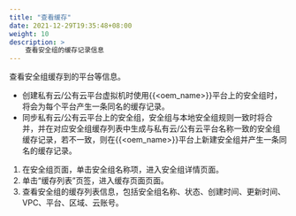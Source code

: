 ```yaml
---
title: "查看缓存"
date: 2021-12-29T19:35:48+08:00
weight: 10
description: >
    查看安全组的缓存记录信息
---
```


查看安全组缓存到的平台等信息。

- 创建私有云/公有云平台虚拟机时使用{{<oem_name>}}平台上的安全组时，将会为每个平台产生一条同名的缓存记录。
- 同步私有云/公有云平台上的安全组，安全组与本地安全组规则一致时将合并，并在对应安全组缓存列表中生成与私有云/公有云平台名称一致的安全组缓存记录，若不一致，则在{{<oem_name>}}平台上新建安全组并产生一条同名的缓存记录。

1. 在安全组页面，单击安全组名称项，进入安全组详情页面。
2. 单击“缓存列表”页签，进入缓存页面页面。
3. 查看安全组的缓存列表信息，包括安全组名称、状态、创建时间、更新时间、VPC、平台、区域、云账号。

